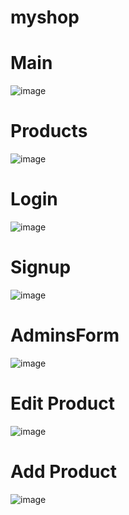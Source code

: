 # myshop

<h1>Main</h1>

![image](https://github.com/Thxyouu/myshop/assets/158182050/a0fb3d80-2ea8-4b07-9052-63ffc5c8a4e1)

<h1>Products</h1>

![image](https://github.com/Thxyouu/myshop/assets/158182050/6814d841-e396-4fb6-a503-c05d3c9fcb02)

<h1>Login</h1>

![image](https://github.com/Thxyouu/myshop/assets/158182050/a109186a-3753-402e-8945-e51ae7f876a2)

<h1>Signup</h1>

![image](https://github.com/Thxyouu/myshop/assets/158182050/8870529d-cbfa-43ae-adbd-db8a9fc54c9a)

<h1>AdminsForm</h1>

![image](https://github.com/Thxyouu/myshop/assets/158182050/fd25a17d-d481-41ae-ba05-c470210734fb)

<h1>Edit Product</h1>

![image](https://github.com/Thxyouu/myshop/assets/158182050/9bd42cb4-cf0b-4bde-b589-9964c60d2834)

<h1>Add Product</h1>

![image](https://github.com/Thxyouu/myshop/assets/158182050/0a34a9ab-8d62-4ff6-9c54-cc5a65575975)


